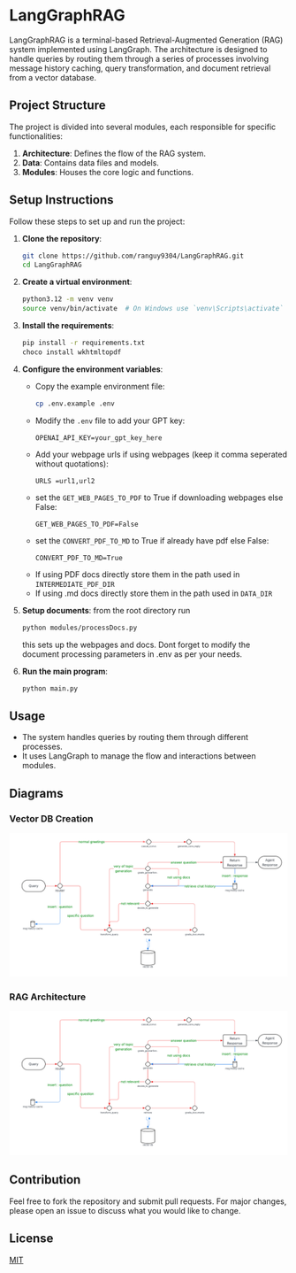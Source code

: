 # LangGraphRAG

LangGraphRAG is a terminal-based Retrieval-Augmented Generation (RAG) system implemented using LangGraph. The architecture is designed to handle queries by routing them through a series of processes involving message history caching, query transformation, and document retrieval from a vector database.

## Project Structure

The project is divided into several modules, each responsible for specific functionalities:
1. **Architecture**: Defines the flow of the RAG system.
2. **Data**: Contains data files and models.
3. **Modules**: Houses the core logic and functions.

## Setup Instructions

Follow these steps to set up and run the project:

1. **Clone the repository**:
   ```sh
   git clone https://github.com/ranguy9304/LangGraphRAG.git
   cd LangGraphRAG
   ```

2. **Create a virtual environment**:
   ```sh
   python3.12 -m venv venv
   source venv/bin/activate  # On Windows use `venv\Scripts\activate`
   ```

3. **Install the requirements**:
   ```sh
   pip install -r requirements.txt
   choco install wkhtmltopdf
   ```

4. **Configure the environment variables**:
   - Copy the example environment file:
      ```sh
      cp .env.example .env
      ```
   - Modify the `.env` file to add your GPT key:
      ```env
      OPENAI_API_KEY=your_gpt_key_here
      ```
   - Add your webpage urls if using webpages (keep it comma seperated without quotations):
      ```env
      URLS =url1,url2
      ```
   - set the `GET_WEB_PAGES_TO_PDF` to True if downloading webpages else False:
      ```env
      GET_WEB_PAGES_TO_PDF=False

      ```
   - set the `CONVERT_PDF_TO_MD` to True if already have pdf else False:
      ```env
      CONVERT_PDF_TO_MD=True

      ```
   - If using PDF docs directly store them in the path used in `INTERMEDIATE_PDF_DIR`
   - If using .md docs directly store them in the path used in `DATA_DIR`


5. **Setup documents**:
   from the root directory run
   ```sh
   python modules/processDocs.py
   ```
   this sets up the webpages and docs. Dont forget to modify the document processing parameters in .env as per your needs.


6. **Run the main program**:
   ```sh
   python main.py
   ```

## Usage

- The system handles queries by routing them through different processes.
- It uses LangGraph to manage the flow and interactions between modules.

## Diagrams

### Vector DB Creation
![Vector DB Creation](https://github.com/aimaster-dev/SmartRAG/blob/main/architecture/RAG.png)

### RAG Architecture
![RAG Architecture](https://github.com/aimaster-dev/SmartRAG/blob/main/architecture/RAG.png)


## Contribution

Feel free to fork the repository and submit pull requests. For major changes, please open an issue to discuss what you would like to change.

## License

[MIT](https://choosealicense.com/licenses/mit/)

